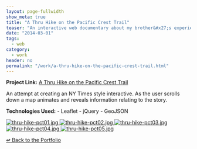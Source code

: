 ```yaml
---
layout: page-fullwidth
show_meta: true
title: "A Thru Hike on the Pacific Crest Trail"
teaser: "An interactive web documentary about my brother&#x27;s experience thru-hiking the PCT."
date: "2014-03-01"
tags:
  - web 
category:
  - work
header: no
permalink: "/work/a-thru-hike-on-the-pacific-crest-trail.html"
---
```


<strong>Project Link:</strong> <a href="http://clhenrick.github.io/Major-Studio-Two/map-story/html/" target="_blank">A Thru Hike on the Pacific Crest Trail</a>

An attempt at creating an NY Times style interactive. As the user scrolls down a map animates and reveals information relating to the story.

<strong>Technologies Used:</strong>  - Leaflet  - jQuery  - GeoJSON 


  <a href="{{site.url}}{{site.baseurl}}/images/thru-hike-pct01.jpg" target="_blank">
    <img class="portfolio" src="{{site.url}}{{site.baseurl}}/images/thru-hike-pct01.jpg" alt="thru-hike-pct01.jpg">
  </a>

  <a href="{{site.url}}{{site.baseurl}}/images/thru-hike-pct02.jpg" target="_blank">
    <img class="portfolio" src="{{site.url}}{{site.baseurl}}/images/thru-hike-pct02.jpg" alt="thru-hike-pct02.jpg">
  </a>

  <a href="{{site.url}}{{site.baseurl}}/images/thru-hike-pct03.jpg" target="_blank">
    <img class="portfolio" src="{{site.url}}{{site.baseurl}}/images/thru-hike-pct03.jpg" alt="thru-hike-pct03.jpg">
  </a>

  <a href="{{site.url}}{{site.baseurl}}/images/thru-hike-pct04.jpg" target="_blank">
    <img class="portfolio" src="{{site.url}}{{site.baseurl}}/images/thru-hike-pct04.jpg" alt="thru-hike-pct04.jpg">
  </a>

  <a href="{{site.url}}{{site.baseurl}}/images/thru-hike-pct05.jpg" target="_blank">
    <img class="portfolio" src="{{site.url}}{{site.baseurl}}/images/thru-hike-pct05.jpg" alt="thru-hike-pct05.jpg">
  </a>



[<span class="back-arrow">&#8619;</span> Back to the Portfolio](/work/)
